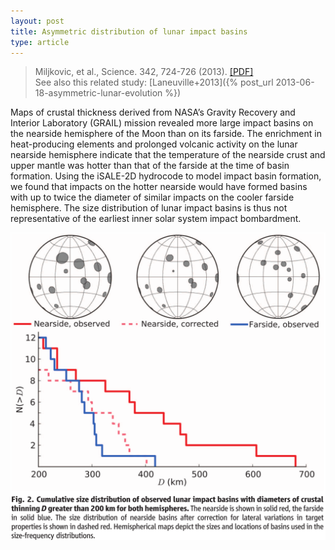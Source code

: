 ```yaml
---
layout: post
title: Asymmetric distribution of lunar impact basins
type: article
---
```


>Miljkovic, et al., Science. 342, 724-726 (2013). [[PDF]](/papers/Miljkovic+2013.pdf)   
See also this related study: [Laneuville+2013]({% post_url 2013-06-18-asymmetric-lunar-evolution %})

Maps of crustal thickness derived from NASA’s Gravity Recovery and Interior Laboratory (GRAIL)
mission revealed more large impact basins on the nearside hemisphere of the Moon than on its
farside. The enrichment in heat-producing elements and prolonged volcanic activity on the lunar
nearside hemisphere indicate that the temperature of the nearside crust and upper mantle was hotter
than that of the farside at the time of basin formation. Using the iSALE-2D hydrocode to model
impact basin formation, we found that impacts on the hotter nearside would have formed basins with
up to twice the diameter of similar impacts on the cooler farside hemisphere. The size distribution
of lunar impact basins is thus not representative of the earliest inner solar system impact
bombardment.

![Impact Basins](/images/asymmetricImpactBasins.png)

